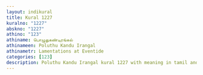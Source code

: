 ```yaml
---
layout: indikural
title: Kural 1227
kuralno: "1227"
abskno: "1227"
athino: "123"
athiname: பொழுதுகண்டிரங்கல்
athinameen: Poluthu Kandu Irangal
athinametr: Lamentations at Eventide
categories: [123]
description: Poluthu Kandu Irangal kural 1227 with meaning in tamil and english 
---
```


